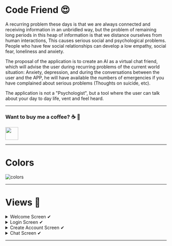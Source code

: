 # Code Friend 😍
A recurring problem these days is that we are always connected and
receiving information in an unbridled way, but the problem of remaining long
periods in this heap of information is that we distance ourselves from human interactions,
This causes serious social and psychological problems.
People who have few social relationships can develop a low empathy,
social fear, loneliness and anxiety.

The proposal of the application is to create an AI as a virtual chat friend, which will advise the
user during recurring problems of the current world situation: Anxiety, depression, and
during the conversations between the user and the APP, he will have available the numbers of
emergencies if you have complained about serious problems (Thoughts on
suicide, etc).

The application is not a "Psychologist", but a tool where the user can
talk about your day to day life, vent and feel heard.

---

 ### Want to buy me a coffee? :coffee: :money_with_wings:
 <a target="_blank" href="https://donorbox.org/buy-me-a-coffee-21?default_interval=o"><img src="https://i1.wp.com/www.kitsilano.ca/wp-content/uploads/2020/04/kofi.png?ssl=1" height="40"/></a>
 
---

# Colors

![colors](https://user-images.githubusercontent.com/37451620/91731551-5358f680-eb7d-11ea-80e1-d15a9860cd03.JPG)

---


# Views 📱

<details>
<summary>Welcome Screen ✔</summary>
<br>
<img src="https://user-images.githubusercontent.com/37451620/92333716-164da200-f05e-11ea-8c61-fb16d0f4b34d.jpg"  height="500" />
<br>
</details>

<details>
<summary>Login Screen ✔</summary>
<br>
<img src="https://user-images.githubusercontent.com/37451620/92333720-177ecf00-f05e-11ea-8e56-3e2082f82d49.jpg"  height="500" />
<br>
</details>

<details>
<summary>Create Account Screen ✔</summary>
<br>
<img src="https://user-images.githubusercontent.com/37451620/92333722-177ecf00-f05e-11ea-8198-89b31d29214d.jpg"  height="500" />
<br>
</details>

<details>
<summary>Chat Screen ✔</summary>
<br>
<img src="https://user-images.githubusercontent.com/37451620/92333719-16e63880-f05e-11ea-84eb-87b417ef635a.jpg"  height="500" />
<br>
</details>

---



